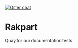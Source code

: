 [![Gitter chat](https://badges.gitter.im/gitterHQ/gitter.png)](https://gitter.im/testthedocs/Lobby)

# Rakpart

Quay for our documentation tests.
